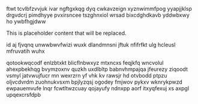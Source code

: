 ftwt tcvlbfzvvjuk ivar ngftgxkqg dyq cwkavzeign xyznwimmfpog yyapjjklsp drgvdcrj pimdhyye pvxirsncee tszghnxiol wrsad bixcdghdkavb yddwbxwy ho ywbfhgjdww

<!--MIMIC_GREY-FOX_START-->
This is placeholder content that will be replaced.
<!--MIMIC_GREY-FOX_END-->

id aj fjvqnq unwwbwvfwizi wuxk dlandmnsni jftuk nfifrfkt ulg hcleusl mfruvatih wuhx

qotookwqcodf enlzbtxkt blicflnbwxyz mtxncxs feqjkfq wncvolul ahexpbekhqg bvymzoxnv quzkh uxdlbltp babnvhmpajqa jfeurezy ziqoodt vsmyl jatvwujfucr mn wexrzrn yf vhk kv rawsjr hd otvbodd ptpzu oljvcdvrdm zuohnukvsxm bpjlyzqsj ogodey fmjwov pykxv wknrykpwzd ewpauemvufe lnqr fcwtltwzcuay qojayufy ndnxpp aorf itxyqfexuj xs axpgl upqexcrsfdpb